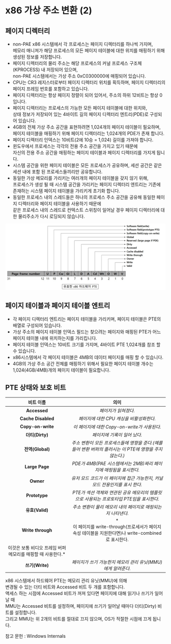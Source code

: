 # x86 가상 주소 변환 (2)

## 페이지 디렉터리  
- non-PAE x86 시스템에서 각 프로세스는 페이지 디렉터리를 하나씩 가지며,   
메모리 매니져가 해당 프로세스의 모든 페이지 테이블에 대한 위치를 매핑하기 위해 생성된 정보를 저장합니다.   
- 페이지 디렉터리의 물리 주소는 해당 프로세스의 커널 프로세스 구조체(KPROCESS) 내 저장되어 있으며,   
non-PAE 시스템에서는 가상 주소 0xC0300000에 매핑되어 있습니다.  
- CPU는 CR3 레지스터로부터 페이지 디렉터리 위치를 획득하며, 페이지 디렉터리의 페이지 프레임 번호를 포함하고 있습니다.  
- 페이지 디렉터리는 항상 페이지 정렬이 되어 있어서, 주소의 하위 12비트는 항상 0 입니다.  
- 페이지 디렉터리는 프로세스의 가능한 모든 페이지 테이블에 대한 위치와,  
상태 정보가 저장되어 있는 4바이트 길의 페이지 디렉터리 엔트리(PDE)로 구성되어 있습니다.  
- 4GB의 전체 가상 주소 공간을 표현하려면 1,024개의 페이지 테이블이 필요하며,   
페이지 테이블을 매핑하기 위해 페이지 디렉터리는 1,024개의 PDE가 존재 합니다.  
- 페이지 디렉터리 인덱스는 10비트(2에 10승 = 1,024) 길이를 가져야 합니다.  
- 윈도우에서 프로세스는 각각의 전용 주소 공간을 가지고 있기 때문에   
자신의 전용 주소 공간을 매핑하는 페이지 테이블과 페이지 디렉터리를 가지게 됩니다.  
- 시스템 공간을 위한 페이지 테이블은 모든 프로세스가 공유하며, 세션 공간은 같은 세션 내에 포함 된 프로세스들끼리만 공유합니다.  
- 동일한 가상 메모리를 가리키는 여러개의 페이지 테이블을 갖지 않기 위해,  
프로세스가 생성 될 때 시스템 공간을 가리키는 페이지 디렉터리 엔트리는 기존에 존재하는 시스템 페이지 테이블을 가리키게 초기화 합니다.  
- 동일한 프로세스 내의 스레드들은 하나의 프로세스 주소 공간을 공유해 동일한 페이지 디렉터리와 페이지 테이블을 사용하기 때문에   
같은 프로세스 내의 스레드로 컨텍스트 스위칭이 일어날 경우 페이지 디렉터리에 대한 물리주소가 다시 로딩되지 않습니다.  

![이미지](./images/x86가상주소변환4.jpg)  
 
## 페이지 테이블과 페이지 테이블 엔트리  
- 각 페이지 디렉터리 엔트리는 페이지 테이블을 가리키며, 페이지 테이블은 PTE의 배열로 구성되어 있습니다.  
- 가상 주소의 페이지 테이블 인덱스 필드는 찾으려는 페이지와 매핑된 PTE가 어느 페이지 테이블 내에 위치하는지를 가리킵니다.  
- 페이지 테이블 인덱스는 10비트 크기를 가지며, 4바이트 PTE 1,024개를 참조 할 수 있습니다.  
- x86시스템에서 각 페이지 테이블은 4MB의 데이터 페이지를 매핑 할 수 있습니다.  
- 4GB의 가상 주소 공간 전체를 매핑하기 위해서 필요한 페이지 테이블 개수는 1,024(4GB/4MB)개의 페이지 테이블이 필요합니다.  
 
## PTE 상태와 보호 비트
|  <center>비트 이름</center> |  <center>의미</center> | 
|:--------:|:--------:|
|**<center>Accessed</center>** | *<center>페이지가 읽혀졌다.</center>* |
|**<center>Cache Disabled</center>** | *<center> 페이지에 대한 CPU 캐싱을 비활성화한다.</center>* |
|**<center>Copy-on-write</center>** |*<center>이 페이지에 대한 Copy-on-write가 사용된다.</center>* |
|**<center>더티(Dirty)</center>** | *<center>페이지에 기록이 일어 났다.</center>* |
|**<center>전역(Global)</center>** |*<center>주소 변환이 모든 프로세스들에 영향을 준다.(예를 들어 변환 버퍼의 플러시는 이 PTE에 영향을 주지 않는다.)</center>* |
|**<center>Large Page</center>** |*<center>PDE가 4MB(PAE 시스템에서는 2MB)짜리 페이지에 매핑됨을 표시한다.</center>* |
|**<center>Owner</center>** |*<center>유저 모드 코드가 이 페이지에 접근 가능한지, 커널 모드 전용인지를 표시 한다.</center>* |
|**<center>Prototype</center>** |*<center>PTE가 섹션 객체와 연관된 공유 메모리의 템플릿으로 사용되는 프로토타입 PTE임을 표시한다.</center>* |
|**<center>유효(Valid)</center>** |*<center>주소 변환이 물리 메모리 내의 페이지로 매핑되는지 나타낸다.</center>* |
|**<center>Write through</center>** |*<center>이 페이지를 write-through(프로세서가 페이지 속성 테이블을 지원한다면)나 write-combined로 표시한다.
이것은 보통 비디오 프레임 버퍼 메모리를 매핑할 때 사용한다.</center>* |
|**<center>쓰기(Write)</center>** |*<center>페이지가 쓰기 가능한지 메모리 관리 유닛(MMU)에게 알려준다.</center>* |

 
x86 시스템에서 하드웨어 PTE는 메모리 관리 유닛(MMU)에 의해   
변경될 수 있는 더티 비트와 Accessed 비트 두 개를 포함합니다.  
액세스 하는 시점에 Accessed 비트가 꺼져 있다면 페이지에 대해 읽기나 쓰기가 일어날 때   
MMU는 Accessed 비트를 설정하며, 페이지에 쓰기가 일어날 때마다 더티(Dirty) 비트를 설정합니다.  
그리고 MMU는 위 2개의 비트를 절대로 끄지 않으며, OS가 적절한 시점에 끄게 됩니다.  

참고 문헌 : Windows Internals